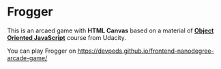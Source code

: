 # Frogger

This is an arcaed game with **HTML Canvas** based on a material of **[Object Oriented JavaScript](https://github.com/udacity/frontend-nanodegree-arcade-game)** course from Udacity. 

You can play Frogger on <https://devpeds.github.io/frontend-nanodegree-arcade-game/>
